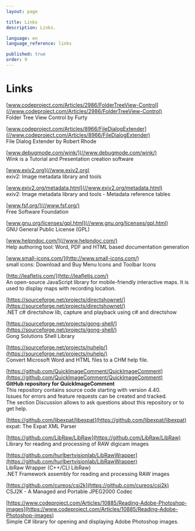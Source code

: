 ```yaml
---
layout: page

title: Links
description: Links.

language: en
language_reference: links

published: true
order: 9
---
```


# Links

[www.codeproject.com/Articles/2986/FolderTreeView-Control](//www.codeproject.com/Articles/2986/FolderTreeView-Control)<br>
Folder Tree View Control by Furty

[www.codeproject.com/Articles/8966/FileDialogExtender](//www.codeproject.com/Articles/8966/FileDialogExtender)<br>
File Dialog Extender by Robert Rhode

[www.debugmode.com/wink/](//www.debugmode.com/wink/)<br>
Wink is a Tutorial and Presentation creation software

[www.exiv2.org](//www.exiv2.org)<br>
exiv2: Image metadata library and tools

[www.exiv2.org/metadata.html](//www.exiv2.org/metadata.html)<br>
exiv2: Image metadata library and tools - Metadata reference tables

[www.fsf.org/](//www.fsf.org/)<br>
Free Software Foundation

[www.gnu.org/licenses/gpl.html](//www.gnu.org/licenses/gpl.html)<br>
GNU General Public License (GPL)

[www.helpndoc.com/](//www.helpndoc.com/)<br>
Help authoring tool: Word, PDF and HTML based documentation generation

[www.small-icons.com/](http://www.small-icons.com/)<br>
small icons: Download and Buy Menu Icons and Toolbar Icons

[http://leafletjs.com/](http://leafletjs.com/)<br>
An open-source JavaScript library for mobile-friendly interactive maps. It is used to display maps with recording location.

[https://sourceforge.net/projects/directshownet/](https://sourceforge.net/projects/directshownet/)<br>
.NET c# directshow lib, capture and playback using c# and directshow

[https://sourceforge.net/projects/gong-shell/](https://sourceforge.net/projects/gong-shell/)<br>
Gong Solutions Shell Library

[https://sourceforge.net/projects/nuhelp/](https://sourceforge.net/projects/nuhelp/)<br>
Convert Microsoft Word and HTML files to a CHM help file.

[https://github.com/QuickImageComment/QuickImageComment](https://github.com/QuickImageComment/QuickImageComment)<br>
__GitHub repository for QuickImageComment__<br>
This repository contains source code starting with version 4.40.<br>
Issues for errors and feature requests can be created and tracked.<br>
The section Discussion allows to ask questions about this repository or to get help.  

[https://github.com/libexpat/libexpat](https://github.com/libexpat/libexpat)<br>
expat: The Expat XML Parser

[https://github.com/LibRaw/LibRaw](https://github.com/LibRaw/LibRaw)<br>
Library for reading and processing of RAW digicam images

[https://github.com/hurlbertvisionlab/LibRawWrapper](https://github.com/hurlbertvisionlab/LibRawWrapper)<br>
LibRaw Wrapper (C++/CLI LibRaw)<br>
.NET Framework assembly for reading and processing RAW images

[https://github.com/cureos/csj2k](https://github.com/cureos/csj2k)<br>
CSJ2K - A Managed and Portable JPEG2000 Codec

[https://www.codeproject.com/Articles/10885/Reading-Adobe-Photoshop-images](https://www.codeproject.com/Articles/10885/Reading-Adobe-Photoshop-images)<br>
Simple C# library for opening and displaying Adobe Photoshop images.
